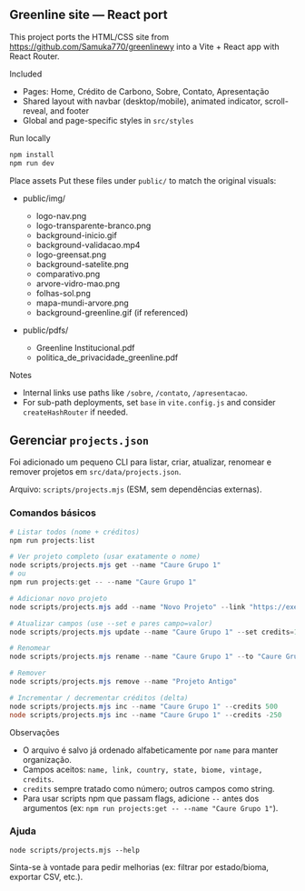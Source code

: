 ## Greenline site — React port

This project ports the HTML/CSS site from https://github.com/Samuka770/greenlinewy into a Vite + React app with React Router.

Included
- Pages: Home, Crédito de Carbono, Sobre, Contato, Apresentação
- Shared layout with navbar (desktop/mobile), animated indicator, scroll-reveal, and footer
- Global and page-specific styles in `src/styles`

Run locally
```powershell
npm install
npm run dev
```

Place assets
Put these files under `public/` to match the original visuals:

- public/img/
	- logo-nav.png
	- logo-transparente-branco.png
	- background-inicio.gif
	- background-validacao.mp4
	- logo-greensat.png
	- background-satelite.png
	- comparativo.png
	- arvore-vidro-mao.png
	- folhas-sol.png
	- mapa-mundi-arvore.png
	- background-greenline.gif (if referenced)

- public/pdfs/
	- Greenline Institucional.pdf
	- politica_de_privacidade_greenline.pdf

Notes
- Internal links use paths like `/sobre`, `/contato`, `/apresentacao`.
- For sub-path deployments, set `base` in `vite.config.js` and consider `createHashRouter` if needed.

## Gerenciar `projects.json`

Foi adicionado um pequeno CLI para listar, criar, atualizar, renomear e remover projetos em `src/data/projects.json`.

Arquivo: `scripts/projects.mjs` (ESM, sem dependências externas).

### Comandos básicos

```powershell
# Listar todos (nome + créditos)
npm run projects:list

# Ver projeto completo (usar exatamente o nome)
node scripts/projects.mjs get --name "Caure Grupo 1"
# ou
npm run projects:get -- --name "Caure Grupo 1"

# Adicionar novo projeto
node scripts/projects.mjs add --name "Novo Projeto" --link "https://exemplo" --country Brasil --state Acre --biome Amazônia --vintage 09/2025 --credits 1000

# Atualizar campos (use --set e pares campo=valor)
node scripts/projects.mjs update --name "Caure Grupo 1" --set credits=123456 biome="Amazônia"

# Renomear
node scripts/projects.mjs rename --name "Caure Grupo 1" --to "Caure Grupo 1A"

# Remover
node scripts/projects.mjs remove --name "Projeto Antigo"

# Incrementar / decrementar créditos (delta)
node scripts/projects.mjs inc --name "Caure Grupo 1" --credits 500
node scripts/projects.mjs inc --name "Caure Grupo 1" --credits -250
```

Observações
- O arquivo é salvo já ordenado alfabeticamente por `name` para manter organização.
- Campos aceitos: `name, link, country, state, biome, vintage, credits`.
- `credits` sempre tratado como número; outros campos como string.
- Para usar scripts npm que passam flags, adicione `--` antes dos argumentos (ex: `npm run projects:get -- --name "Caure Grupo 1"`).

### Ajuda
```
node scripts/projects.mjs --help
```

Sinta-se à vontade para pedir melhorias (ex: filtrar por estado/bioma, exportar CSV, etc.).
